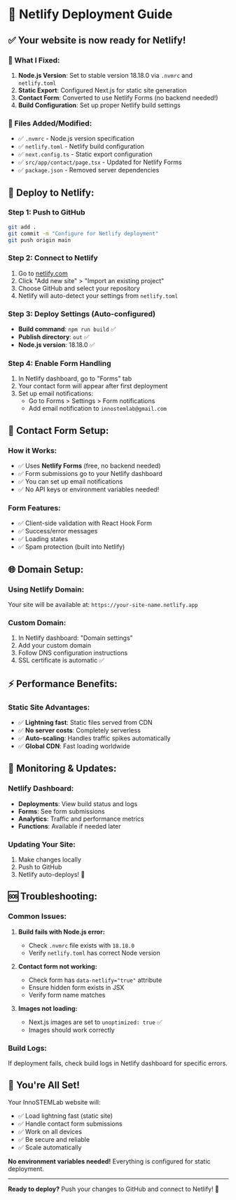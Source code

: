 # 🚀 Netlify Deployment Guide

## ✅ **Your website is now ready for Netlify!**

### **🔧 What I Fixed:**

1. **Node.js Version**: Set to stable version 18.18.0 via `.nvmrc` and `netlify.toml`
2. **Static Export**: Configured Next.js for static site generation
3. **Contact Form**: Converted to use Netlify Forms (no backend needed!)
4. **Build Configuration**: Set up proper Netlify build settings

### **📁 Files Added/Modified:**
- ✅ `.nvmrc` - Node.js version specification
- ✅ `netlify.toml` - Netlify build configuration  
- ✅ `next.config.ts` - Static export configuration
- ✅ `src/app/contact/page.tsx` - Updated for Netlify Forms
- ✅ `package.json` - Removed server dependencies

## 🚀 **Deploy to Netlify:**

### **Step 1: Push to GitHub**
```bash
git add .
git commit -m "Configure for Netlify deployment"
git push origin main
```

### **Step 2: Connect to Netlify**
1. Go to [netlify.com](https://netlify.com)
2. Click "Add new site" > "Import an existing project"
3. Choose GitHub and select your repository
4. Netlify will auto-detect your settings from `netlify.toml`

### **Step 3: Deploy Settings (Auto-configured)**
- **Build command**: `npm run build` ✅
- **Publish directory**: `out` ✅  
- **Node.js version**: 18.18.0 ✅

### **Step 4: Enable Form Handling**
1. In Netlify dashboard, go to "Forms" tab
2. Your contact form will appear after first deployment
3. Set up email notifications:
   - Go to Forms > Settings > Form notifications
   - Add email notification to `innostemlab@gmail.com`

## 📧 **Contact Form Setup:**

### **How it Works:**
- ✅ Uses **Netlify Forms** (free, no backend needed)
- ✅ Form submissions go to your Netlify dashboard
- ✅ You can set up email notifications
- ✅ No API keys or environment variables needed!

### **Form Features:**
- ✅ Client-side validation with React Hook Form
- ✅ Success/error messages
- ✅ Loading states
- ✅ Spam protection (built into Netlify)

## 🌐 **Domain Setup:**

### **Using Netlify Domain:**
Your site will be available at: `https://your-site-name.netlify.app`

### **Custom Domain:**
1. In Netlify dashboard: "Domain settings"
2. Add your custom domain
3. Follow DNS configuration instructions
4. SSL certificate is automatic ✅

## ⚡ **Performance Benefits:**

### **Static Site Advantages:**
- ✅ **Lightning fast**: Static files served from CDN
- ✅ **No server costs**: Completely serverless
- ✅ **Auto-scaling**: Handles traffic spikes automatically
- ✅ **Global CDN**: Fast loading worldwide

## 🔧 **Monitoring & Updates:**

### **Netlify Dashboard:**
- **Deployments**: View build status and logs
- **Forms**: See form submissions
- **Analytics**: Traffic and performance metrics
- **Functions**: Available if needed later

### **Updating Your Site:**
1. Make changes locally
2. Push to GitHub
3. Netlify auto-deploys! 🎉

## 🆘 **Troubleshooting:**

### **Common Issues:**

1. **Build fails with Node.js error:**
   - Check `.nvmrc` file exists with `18.18.0`
   - Verify `netlify.toml` has correct Node version

2. **Contact form not working:**
   - Check form has `data-netlify="true"` attribute
   - Ensure hidden form exists in JSX
   - Verify form name matches

3. **Images not loading:**
   - Next.js images are set to `unoptimized: true` ✅
   - Images should work correctly

### **Build Logs:**
If deployment fails, check build logs in Netlify dashboard for specific errors.

## 🎉 **You're All Set!**

Your InnoSTEMLab website will:
- ✅ Load lightning fast (static site)
- ✅ Handle contact form submissions
- ✅ Work on all devices
- ✅ Be secure and reliable
- ✅ Scale automatically

**No environment variables needed!** Everything is configured for static deployment.

---

**Ready to deploy?** Push your changes to GitHub and connect to Netlify! 🚀